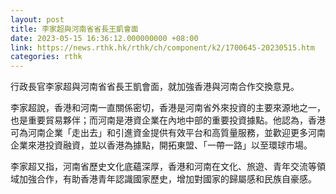 ```yaml
---
layout: post
title: 李家超與河南省省長王凱會面
date: 2023-05-15 16:36:12.000000000 +08:00
link: https://news.rthk.hk/rthk/ch/component/k2/1700645-20230515.htm
categories: rthk
---
```


行政長官李家超與河南省省長王凱會面，就加強香港與河南合作交換意見。

李家超說，香港和河南一直關係密切，香港是河南省外來投資的主要來源地之一，也是重要貿易夥伴；而河南是港資企業在內地中部的重要投資據點。他認為，香港可為河南企業「走出去」和引進資金提供有效平台和高質量服務，並歡迎更多河南企業來港投資融資，並以香港為據點，開拓東盟、「一帶一路」以至環球市場。

李家超又指，河南省歷史文化底蘊深厚，香港和河南在文化、旅遊、青年交流等領域加強合作，有助香港青年認識國家歷史，增加對國家的歸屬感和民族自豪感。
